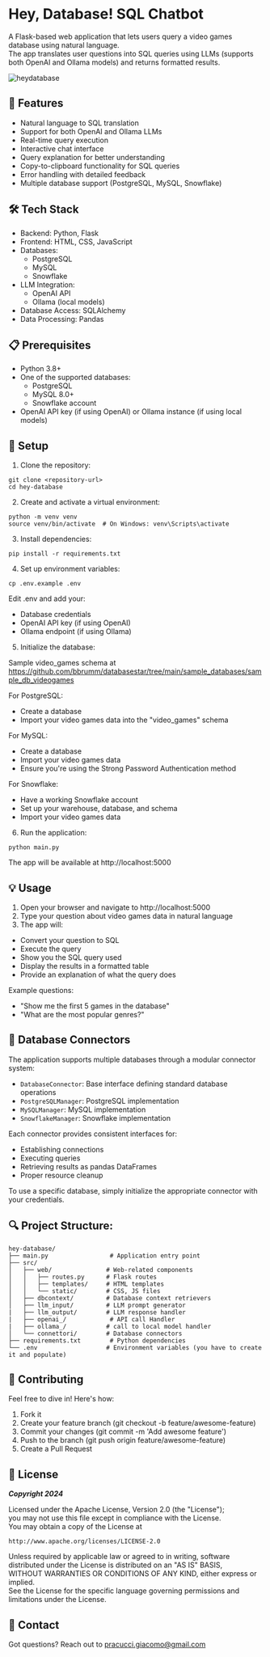 # Hey, Database! SQL Chatbot

A Flask-based web application that lets users query a video games database using natural language.  
The app translates user questions into SQL queries using LLMs (supports both OpenAI and Ollama models) and returns formatted results.

![heydatabase](https://github.com/user-attachments/assets/006a1674-5699-46c8-90d6-7cb0ab327b9c)


## 🚀 Features

- Natural language to SQL translation  
- Support for both OpenAI and Ollama LLMs  
- Real-time query execution  
- Interactive chat interface  
- Query explanation for better understanding  
- Copy-to-clipboard functionality for SQL queries  
- Error handling with detailed feedback
- Multiple database support (PostgreSQL, MySQL, Snowflake)

## 🛠️ Tech Stack

- Backend: Python, Flask
- Frontend: HTML, CSS, JavaScript
- Databases:   
   - PostgreSQL  
   - MySQL  
   - Snowflake  
- LLM Integration:  
   - OpenAI API  
   - Ollama (local models)  
- Database Access: SQLAlchemy  
- Data Processing: Pandas

## 📋 Prerequisites

- Python 3.8+
- One of the supported databases:
   - PostgreSQL  
   - MySQL 8.0+  
   - Snowflake account  
- OpenAI API key (if using OpenAI) or Ollama instance (if using local models)

## 🔧 Setup

1. Clone the repository:
```
git clone <repository-url>
cd hey-database
```

2. Create and activate a virtual environment:
```
python -m venv venv
source venv/bin/activate  # On Windows: venv\Scripts\activate
```

3. Install dependencies:
```
pip install -r requirements.txt
```

4. Set up environment variables:
```
cp .env.example .env
```
Edit .env and add your:  

- Database credentials  
- OpenAI API key (if using OpenAI)  
- Ollama endpoint (if using Ollama)  


5. Initialize the database:

Sample video_games schema at https://github.com/bbrumm/databasestar/tree/main/sample_databases/sample_db_videogames  

For PostgreSQL:  
- Create a database
- Import your video games data into the "video_games" schema  
  
For MySQL:  
- Create a database  
- Import your video games data  
- Ensure you're using the Strong Password Authentication method  
  
For Snowflake:  
- Have a working Snowflake account  
- Set up your warehouse, database, and schema  
- Import your video games data  

6. Run the application:
```
python main.py
```

The app will be available at http://localhost:5000

## 💡 Usage

1. Open your browser and navigate to http://localhost:5000  
2. Type your question about video games data in natural language  
3. The app will:  
- Convert your question to SQL
- Execute the query  
- Show you the SQL query used  
- Display the results in a formatted table  
- Provide an explanation of what the query does  

Example questions:

- "Show me the first 5 games in the database"  
- "What are the most popular genres?"

## 📝 Database Connectors
The application supports multiple databases through a modular connector system:  

- `DatabaseConnector`: Base interface defining standard database operations
- `PostgreSQLManager`: PostgreSQL implementation
- `MySQLManager`: MySQL implementation
- `SnowflakeManager`: Snowflake implementation

Each connector provides consistent interfaces for:

- Establishing connections
- Executing queries
- Retrieving results as pandas DataFrames
- Proper resource cleanup

To use a specific database, simply initialize the appropriate connector with your credentials.

## 🔍 Project Structure:
```
hey-database/
├── main.py                 # Application entry point
├── src/
│   ├── web/               # Web-related components
│   │   ├── routes.py      # Flask routes
│   │   ├── templates/     # HTML templates
│   │   └── static/        # CSS, JS files
│   ├── dbcontext/         # Database context retrievers
│   ├── llm_input/         # LLM prompt generator
|   ├── llm_output/        # LLM response handler
|   ├── openai_/            # API call Handler
|   ├── ollama_/           # call to local model handler
│   └── connettori/        # Database connectors
├── requirements.txt        # Python dependencies
└── .env                   # Environment variables (you have to create it and populate)
```

## 🤝 Contributing
Feel free to dive in! Here's how:

1. Fork it  
2. Create your feature branch (git checkout -b feature/awesome-feature)  
3. Commit your changes (git commit -m 'Add awesome feature')  
4. Push to the branch (git push origin feature/awesome-feature)  
5. Create a Pull Request

## 📝 License
***Copyright 2024***

Licensed under the Apache License, Version 2.0 (the "License");  
you may not use this file except in compliance with the License.  
You may obtain a copy of the License at  
```
http://www.apache.org/licenses/LICENSE-2.0
```

Unless required by applicable law or agreed to in writing, software  
distributed under the License is distributed on an "AS IS" BASIS,  
WITHOUT WARRANTIES OR CONDITIONS OF ANY KIND, either express or implied.  
See the License for the specific language governing permissions and  
limitations under the License.  

## 📧 Contact
Got questions? Reach out to pracucci.giacomo@gmail.com
